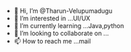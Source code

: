 - 👋 Hi, I’m @Tharun-Velupumadugu
- 👀 I’m interested in ...UI/UX
- 🌱 I’m currently learning ...Java,python
- 💞️ I’m looking to collaborate on ...
- 📫 How to reach me ...mail

<!---
Tharun-Velupumadugu/Tharun-Velupumadugu is a ✨ special ✨ repository because its `README.md` (this file) appears on your GitHub profile.
You can click the Preview link to take a look at your changes.
--->
